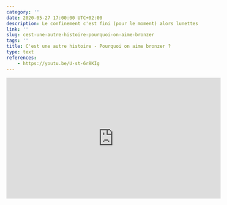 ```yaml
---
category: ''
date: 2020-05-27 17:00:00 UTC+02:00
description: Le confinement c'est fini (pour le moment) alors lunettes de soleil, crème et départ !
link: ''
slug: cest-une-autre-histoire-pourquoi-on-aime-bronzer
tags: ''
title: C'est une autre histoire - Pourquoi on aime bronzer ?
type: text
references:
    - https://youtu.be/U-st-6r8KIg
---
```

<iframe width="560" height="315" src="https://www.youtube-nocookie.com/embed/U-st-6r8KIg" frameborder="0" allow="accelerometer; autoplay; encrypted-media; gyroscope; picture-in-picture" allowfullscreen></iframe>

